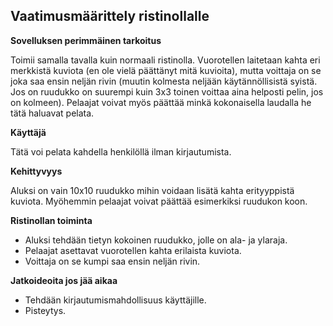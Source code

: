 ## Vaatimusmäärittely ristinollalle

**Sovelluksen perimmäinen tarkoitus**

Toimii samalla tavalla kuin normaali ristinolla. Vuorotellen laitetaan kahta eri merkkistä kuviota (en ole vielä päättänyt mitä kuvioita), mutta voittaja on se joka saa ensin neljän rivin (muutin kolmesta neljään käytännöllisistä syistä. Jos on ruudukko on suurempi kuin 3x3 toinen voittaa aina helposti pelin, jos on kolmeen).
Pelaajat voivat myös päättää minkä kokonaisella laudalla he tätä haluavat pelata.

**Käyttäjä**

Tätä voi pelata kahdella henkilöllä ilman kirjautumista.

**Kehittyvyys**

Aluksi on vain 10x10 ruudukko mihin voidaan lisätä kahta erityyppistä kuviota. Myöhemmin pelaajat voivat päättää esimerkiksi ruudukon koon.

**Ristinollan toiminta**

- Aluksi tehdään tietyn kokoinen ruudukko, jolle on ala- ja ylaraja.
- Pelaajat asettavat vuorotellen kahta erilaista kuviota.
- Voittaja on se kumpi saa ensin neljän rivin.

**Jatkoideoita jos jää aikaa**

- Tehdään kirjautumismahdollisuus käyttäjille.
- Pisteytys.
